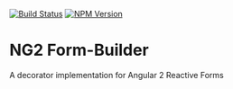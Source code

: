 [![Build Status](https://travis-ci.org/Jaspero/ng2-form-builder.svg?branch=master)](https://travis-ci.org/flauc/angular2-notifications)
[![NPM Version](https://img.shields.io/badge/npm-0.0.1-brightgreen.svg?style=flat)](https://www.npmjs.com/package/@jaspero/ng2-form-builder)
# NG2 Form-Builder
A decorator implementation for Angular 2 Reactive Forms